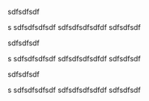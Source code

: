 sdfsdfsdf

s
sdfsdfsdfsdf
sdfsdfsdfsdfdf
sdfsdfsdf


sdfsdfsdf

s
sdfsdfsdfsdf
sdfsdfsdfsdfdf
sdfsdfsdf


sdfsdfsdf

s
sdfsdfsdfsdf
sdfsdfsdfsdfdf
sdfsdfsdf